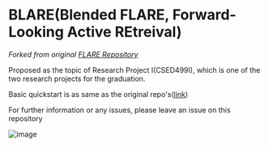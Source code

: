 # BLARE(Blended FLARE, Forward-Looking Active REtreival)

*Forked from original [FLARE Repository](https://github.com/jzbjyb/FLARE)*

Proposed as the topic of Research Project I(CSED499I), which is one of the two research projects for the graduation.

Basic quickstart is as same as the original repo's([link](https://github.com/minsusun/BLARE/blob/main/README.md))

For further information or any issues, please leave an issue on this repository

![image](image.png)
